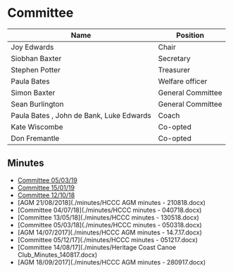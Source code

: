# Committee #



|   Name   | Position |
|----------|----------|
| Joy Edwards | Chair |
| Siobhan Baxter | Secretary | 
| Stephen Potter | Treasurer | 
| Paula Bates | Welfare officer |
| Simon Baxter | General Committee |
| Sean Burlington | General Committee |
| Paula Bates , John de Bank, Luke Edwards | Coach |
| Kate Wiscombe | Co-opted | 
| Don Fremantle | Co-opted | 



## Minutes ## 

 * [Committee 05/03/19](./minutes/general-committee-2019-05-03.md)
 * [Committee 15/01/19](./minutes/general-committee-2019-01-15.md)
 * [Committee 12/10/18](./minutes/general-committee-2018-10-11.md)
 * [AGM 21/08/2018](./minutes/HCCC AGM minutes - 210818.docx)
 * [Committee 04/07/18](./minutes/HCCC minutes - 040718.docx)
 * [Committee 13/05/18](./minutes/HCCC minutes - 130518.docx)
 * [Committee 05/03/18](./minutes/HCCC minutes - 050318.docx)
 * [AGM 14/07/2017](./minutes/HCCC AGM minutes - 14.7.17.docx)
 * [Committee 05/12/17](./minutes/HCCC minutes - 051217.docx)
 * [Committee 14/08/17](./minutes/Heritage Coast Canoe Club_Minutes_140817.docx)
 * [AGM 18/09/2017](./minutes/HCCC AGM minutes - 280917.docx)

